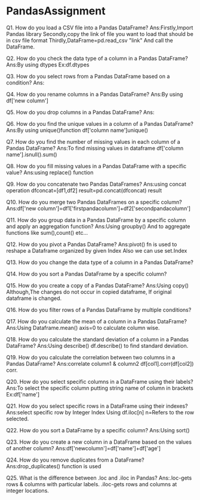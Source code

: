 # PandasAssignment

Q1. How do you load a CSV file into a Pandas DataFrame?
    Ans:Firstly,Import Pandas library
        Secondly,copy the link of file you want to load that should be in csv file format
        Thirdly,DataFrame=pd.read_csv "link"
        And call the DataFrame.

Q2. How do you check the data type of a column in a Pandas DataFrame?
    Ans:By using dtypes
        Ex:df.dtypes

Q3. How do you select rows from a Pandas DataFrame based on a condition?
    Ans:

Q4. How do you rename columns in a Pandas DataFrame?
    Ans:By using
        df['new column']

Q5. How do you drop columns in a Pandas DataFrame?
    Ans:

Q6. How do you find the unique values in a column of a Pandas DataFrame?
    Ans:By using unique()function
        df['column name']unique()

Q7. How do you find the number of missing values in each column of a Pandas DataFrame?
    Ans:To find missing values in dataframe
        df['column name'].isnull().sum()

Q8. How do you fill missing values in a Pandas DataFrame with a specific value?
    Ans:using replace() function

Q9. How do you concatenate two Pandas DataFrames?
    Ans:using concat operation
        dfconcat=[df1,df2]
        result=pd.concat(dfconcat)
        result

Q10. How do you merge two Pandas DataFrames on a specific column?
    Ans:df['new column']=df1['firstpandacolumn']+df2['secondpandacolumn']

Q11. How do you group data in a Pandas DataFrame by a specific column and apply an aggregation function?
    Ans:Using groupby()
        And to aggregate functions like sum(),count() etc...

Q12. How do you pivot a Pandas DataFrame?
    Ans:pivot() fn is used to reshape a Dataframe organized by given Index
        Also we can use set.Index

Q13. How do you change the data type of a column in a Pandas DataFrame?

Q14. How do you sort a Pandas DataFrame by a specific column?

Q15. How do you create a copy of a Pandas DataFrame?
    Ans:Using copy()
        Although,The changes do not occur in copied dataframe,
        If original dataframe is changed.

Q16. How do you filter rows of a Pandas DataFrame by multiple conditions?

Q17. How do you calculate the mean of a column in a Pandas DataFrame?
    Ans:Using Dataframe.mean() axis=0 to calculate column wise.

Q18. How do you calculate the standard deviation of a column in a Pandas DataFrame?
    Ans:Using describe()
        df.describe() to find standard deviation.

Q19. How do you calculate the correlation between two columns in a Pandas DataFrame?
    Ans:correlate column1 & column2
        df[col1].corr(df[col2])
        corr.

Q20. How do you select specific columns in a DataFrame using their labels?
    Ans:To select the specific column
        putting string name of column in brackets
        Ex:df['name']

Q21. How do you select specific rows in a DataFrame using their indexes?
    Ans:select specific row by Integer Index
        Using df.iloc[n]
        n=Refers to the row selected.

Q22. How do you sort a DataFrame by a specific column?
    Ans:Using sort()
    
Q23. How do you create a new column in a DataFrame based on the values of another column?
    Ans:df['newcolumn']=df['name']+df['age']

Q24. How do you remove duplicates from a DataFrame?
    Ans:drop_duplicates() function is used

Q25. What is the difference between .loc and .iloc in Pandas?
    Ans:.loc-gets rows & columns with particular labels.
        .iloc-gets rows and columns at integer locations.
